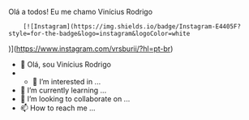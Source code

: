 Olá a todos!
    Eu me chamo Vinícius Rodrigo
    
		[![Instagram](https://img.shields.io/badge/Instagram-E4405F?style=for-the-badge&logo=instagram&logoColor=white
)](https://www.instagram.com/vrsburii/?hl=pt-br)

- 👋 Olá, sou Vinícius Rodrigo
- - 👀 I’m interested in ...
- 🌱 I’m currently learning ...
- 💞️ I’m looking to collaborate on ...
- 📫 How to reach me ...

<!---
vrsburi/vrsburi is a ✨ special ✨ repository because its `README.md` (this file) appears on your GitHub profile.
You can click the Preview link to take a look at your changes.
--->
